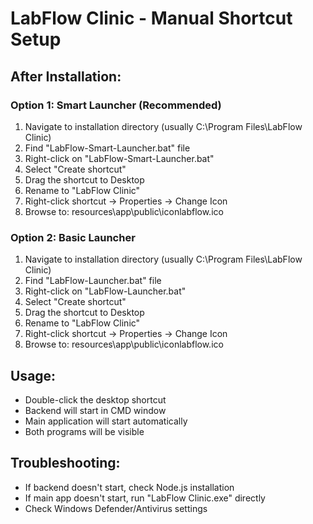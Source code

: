 # LabFlow Clinic - Manual Shortcut Setup

## After Installation:

### Option 1: Smart Launcher (Recommended)
1. Navigate to installation directory (usually C:\Program Files\LabFlow Clinic\)
2. Find "LabFlow-Smart-Launcher.bat" file
3. Right-click on "LabFlow-Smart-Launcher.bat"
4. Select "Create shortcut"
5. Drag the shortcut to Desktop
6. Rename to "LabFlow Clinic"
7. Right-click shortcut → Properties → Change Icon
8. Browse to: resources\app\public\iconlabflow.ico

### Option 2: Basic Launcher
1. Navigate to installation directory (usually C:\Program Files\LabFlow Clinic\)
2. Find "LabFlow-Launcher.bat" file
3. Right-click on "LabFlow-Launcher.bat"
4. Select "Create shortcut"
5. Drag the shortcut to Desktop
6. Rename to "LabFlow Clinic"
7. Right-click shortcut → Properties → Change Icon
8. Browse to: resources\app\public\iconlabflow.ico

## Usage:
- Double-click the desktop shortcut
- Backend will start in CMD window
- Main application will start automatically
- Both programs will be visible

## Troubleshooting:
- If backend doesn't start, check Node.js installation
- If main app doesn't start, run "LabFlow Clinic.exe" directly
- Check Windows Defender/Antivirus settings
